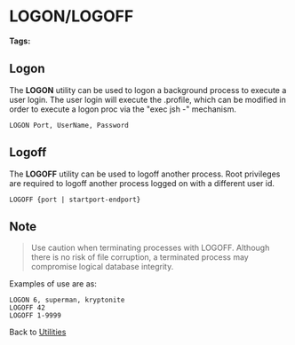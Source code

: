 # LOGON/LOGOFF

<PageHeader />

**Tags:**
<badge text='utility' vertical='middle' />
<badge text='logon/logoff' vertical='middle' />
<badge text='logoff' vertical='middle' />
<badge text='logon' vertical='middle' />

## Logon

The **LOGON** utility can be used to logon a background process to execute a user login. The user login will execute the .profile, which can be modified in order to execute a logon proc via the "exec jsh -" mechanism.

```
LOGON Port, UserName, Password
```

## Logoff

The **LOGOFF** utility can be used to logoff another process. Root privileges are required to logoff another process logged on with a different user id.

```
LOGOFF {port | startport-endport}
```

## Note

> Use caution when terminating processes with LOGOFF. Although there is no risk of file corruption, a terminated process may compromise logical database integrity.

Examples of use are as:

```
LOGON 6, superman, kryptonite
LOGOFF 42
LOGOFF 1-9999
```

Back to [Utilities](./../utilities)

  
<PageFooter />
